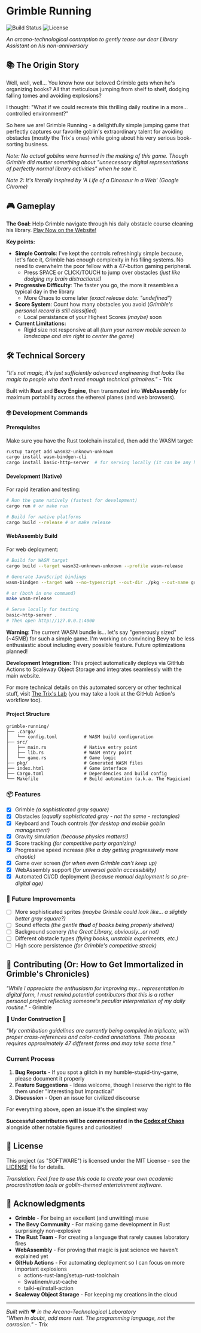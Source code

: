 # Grimble Running

![Build Status](https://github.com/Maeevick/maeevick.github.io/workflows/Build%20and%20Deploy%20Grimble%20Running%20Mini%20Game/badge.svg)
![License](https://img.shields.io/badge/License-MIT-blue.svg)

_An arcano-technological contraption to gently tease our dear Library Assistant on his non-anniversary_

## 📚 The Origin Story

Well, well, well... You know how our beloved Grimble gets when he's organizing books? All that meticulous jumping from shelf to shelf, dodging falling tomes and avoiding explosions?

I thought: "What if we could recreate this thrilling daily routine in a more... controlled environment?"

So here we are! Grimble Running - a delightfully simple jumping game that perfectly captures our favorite goblin's extraordinary talent for avoiding obstacles (mostly the Trix's ones) while going about his very serious book-sorting business.

_Note: No actual goblins were harmed in the making of this game. Though Grimble did mutter something about "unnecessary digital representations of perfectly normal library activities" when he saw it._

_Note 2: It's literally inspired by 'A Life of a Dinosaur in a Web' (Google Chrome)_

## 🎮 Gameplay

**The Goal:** Help Grimble navigate through his daily obstacle course cleaning his library. [Play Now on the Website!](https://www.maeevick.com/quests/grimble-running/)

**Key points:**

- **Simple Controls**:
  I've kept the controls refreshingly simple because, let's face it, Grimble has enough complexity in his filing systems. No need to overwhelm the poor fellow with a 47-button gaming peripheral.
  - Press SPACE or CLICK/TOUCH to jump over obstacles _(just like dodging my brain distractions!)_
- **Progressive Difficulty**: The faster you go, the more it resembles a typical day in the library
  - More Chaos to come later _(exact release date: "undefined")_
- **Score System**: Count how many obstacles you avoid (_Grimble's personal record is still classified_)
  - Local persistance of your Highest Scores _(maybe)_ soon
- **Current Limitations:**
  - Rigid size not responsive at all _(turn your narrow mobile screen to landscape and aim right to center the game)_

## 🛠️ Technical Sorcery

_"It's not magic, it's just sufficiently advanced engineering that looks like magic to people who don't read enough technical grimoires."_ - Trix

Built with **Rust** and **Bevy Engine**, then transmuted into **WebAssembly** for maximum portability across the ethereal planes (and web browsers).

### 🤓 Development Commands

#### Prerequisites

Make sure you have the Rust toolchain installed, then add the WASM target:

```bash
rustup target add wasm32-unknown-unknown
cargo install wasm-bindgen-cli
cargo install basic-http-server  # for serving locally (it can be any http server)
```

#### Development (Native)

For rapid iteration and testing:

```bash
# Run the game natively (fastest for development)
cargo run # or make run

# Build for native platforms
cargo build --release # or make release
```

#### WebAssembly Build

For web deployment:

```bash
# Build for WASM target
cargo build --target wasm32-unknown-unknown --profile wasm-release

# Generate JavaScript bindings
wasm-bindgen --target web --no-typescript --out-dir ./pkg --out-name grimble_running ./target/wasm32-unknown-unknown/release/grimble_running.wasm

# or (both in one command)
make wasm-release

# Serve locally for testing
basic-http-server .
# Then open http://127.0.0.1:4000
```

**Warning**: The current WASM bundle is... let's say "generously sized" (~45MB) for such a simple game. I'm working on convincing Bevy to be less enthusiastic about including every possible feature. Future optimizations planned!

**Development Integration:**
This project automatically deploys via GitHub Actions to Scaleway Object Storage and integrates seamlessly with the main website.

For more technical details on this automated sorcery or other technical stuff, visit [The Trix's Lab](https://www.maeevick.com/lab/) (you may take a look at the GitHub Action's workflow too).

#### Project Structure

```
grimble-running/
├── .cargo/
│   └── config.toml          # WASM build configuration
├── src/
│   ├── main.rs              # Native entry point
│   ├── lib.rs               # WASM entry point
│   └── game.rs              # Game logic
├── pkg/                     # Generated WASM files
├── index.html               # Game interface
├── Cargo.toml               # Dependencies and build config
└── Makefile                 # Build automation (a.k.a. The Magician)
```

### 📦 Features

- [x] Grimble _(a sophisticated gray square)_
- [x] Obstacles _(equally sophisticated gray - not the same - rectangles)_
- [x] Keyboard and Touch controls _(for desktop and mobile goblin management)_
- [x] Gravity simulation _(because physics matters!)_
- [x] Score tracking _(for competitive party organizing)_
- [x] Progressive speed increase _(like a day getting progressively more chaotic)_
- [x] Game over screen _(for when even Grimble can't keep up)_
- [x] WebAssembly support _(for universal goblin accessibility)_
- [x] Automated CI/CD deployment _(because manual deployment is so pre-digital age)_

### 🎯 Future Improvements

- [ ] More sophisticated sprites _(maybe Grimble could look like... a slightly better gray square?)_
- [ ] Sound effects _(the gentle **thud** of books being properly shelved)_
- [ ] Background scenery _(the Great Library, obviously...or not)_
- [ ] Different obstacle types _(flying books, unstable experiments, etc.)_
- [ ] High score persistence _(for Grimble's competitive streak)_

## 👋 Contributing (Or: How to Get Immortalized in Grimble's Chronicles)

_"While I appreciate the enthusiasm for improving my... representation in digital form, I must remind potential contributors that this is a rather personal project reflecting someone's peculiar interpretation of my daily routine."_ - Grimble

**🚧 Under Construction 🚧**

_"My contribution guidelines are currently being compiled in triplicate, with proper cross-references and color-coded annotations. This process requires approximately 47 different forms and may take some time."_

### Current Process

1. **Bug Reports** - If you spot a glitch in my humble-stupid-tiny-game, please document it properly
2. **Feature Suggestions** - Ideas welcome, though I reserve the right to file them under "Interesting but Impractical"
3. **Discussion** - Open an issue for civilized discourse

For everything above, open an issue it's the simplest way

**Successful contributors will be commemorated in the [Codex of Chaos](https://www.maeevick.com/codex/)** alongside other notable figures and curiosities!

## 📝 License

This project (as "SOFTWARE") is licensed under the MIT License - see the [LICENSE](../LICENSE) file for details.

_Translation: Feel free to use this code to create your own academic procrastination tools or goblin-themed entertainment software._

## 🙏 Acknowledgments

- **Grimble** - For being an excellent (and unwitting) muse
- **The Bevy Community** - For making game development in Rust surprisingly non-explosive
- **The Rust Team** - For creating a language that rarely causes laboratory fires
- **WebAssembly** - For proving that magic is just science we haven't explained yet
- **GitHub Actions** - For automating deployment so I can focus on more important explosions
  - actions-rust-lang/setup-rust-toolchain
  - Swatinem/rust-cache
  - taiki-e/install-action
- **Scaleway Object Storage** - For keeping my creations in the cloud

---

_Built with_ ❤️ _in the Arcano-Technological Laboratory_  
_"When in doubt, add more rust. The programming language, not the corrosion."_ - Trix
